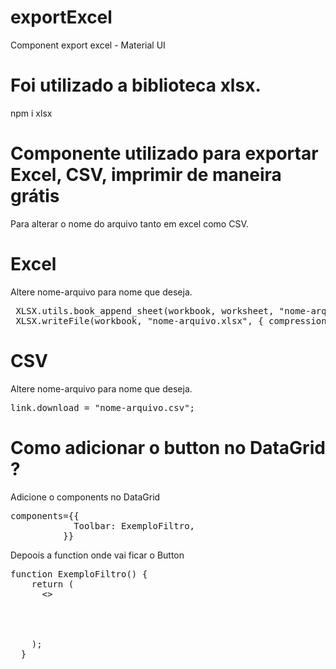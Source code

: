 # exportExcel

Component export excel - Material UI

# Foi utilizado a biblioteca xlsx.

npm i xlsx

# Componente utilizado para exportar Excel, CSV, imprimir de maneira grátis

Para alterar o nome do arquivo tanto em excel como CSV.

# Excel
  Altere nome-arquivo para nome que deseja.
<pre>
 XLSX.utils.book_append_sheet(workbook, worksheet, "nome-arquivo");
 XLSX.writeFile(workbook, "nome-arquivo.xlsx", { compression: true });
</pre>

# CSV
  Altere nome-arquivo para nome que deseja.
<pre>
link.download = "nome-arquivo.csv";
</pre>

# Como adicionar o button no DataGrid ?

Adicione o components no DataGrid

<pre>
components={{
            Toolbar: ExemploFiltro,
          }}
</pre>

Depoois a function onde vai ficar o Button

<pre>
function ExemploFiltro() {
    return (
      <>
         <GridToolbarContainer>
           <ExportButton/>
         </GridToolbarContainer>
      </>
    );
  }
</pre>

